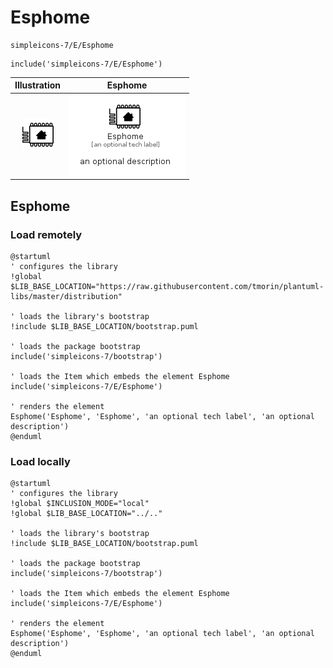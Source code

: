 # Esphome


```text
simpleicons-7/E/Esphome
```

```text
include('simpleicons-7/E/Esphome')
```



| Illustration | Esphome |
| :---: | :---: |
| ![illustration for Illustration](../../simpleicons-7/E/Esphome.png) | ![illustration for Esphome](../../simpleicons-7/E/Esphome.Local.png) |




## Esphome

### Load remotely
```plantuml
@startuml
' configures the library
!global $LIB_BASE_LOCATION="https://raw.githubusercontent.com/tmorin/plantuml-libs/master/distribution"

' loads the library's bootstrap
!include $LIB_BASE_LOCATION/bootstrap.puml

' loads the package bootstrap
include('simpleicons-7/bootstrap')

' loads the Item which embeds the element Esphome
include('simpleicons-7/E/Esphome')

' renders the element
Esphome('Esphome', 'Esphome', 'an optional tech label', 'an optional description')
@enduml
```

### Load locally
```plantuml
@startuml
' configures the library
!global $INCLUSION_MODE="local"
!global $LIB_BASE_LOCATION="../.."

' loads the library's bootstrap
!include $LIB_BASE_LOCATION/bootstrap.puml

' loads the package bootstrap
include('simpleicons-7/bootstrap')

' loads the Item which embeds the element Esphome
include('simpleicons-7/E/Esphome')

' renders the element
Esphome('Esphome', 'Esphome', 'an optional tech label', 'an optional description')
@enduml
```


